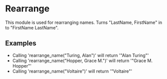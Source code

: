 Rearrange
=========

This module is used for rearranging names.
Turns "LastName, FirstName" in to "FirstName LastName".

## Examples

* Calling 'rearrange_name("Turing, Alan")' will return '"Alan Turing"'
* Calling 'rearrange_name("Hopper, Grace M.")' will return '"Grace M. Hopper"'
* Calling 'rearrange_name("Voltaire")' will return '"Voltaire"'